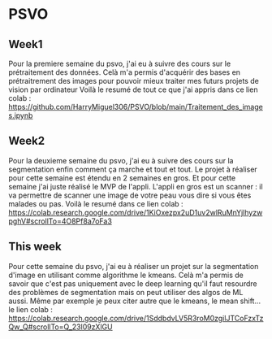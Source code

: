 # PSVO

## Week1

Pour la premiere semaine du psvo, j'ai eu à suivre des cours sur le prétraitement des données.
Celà m'a permis d'acquérir des bases en prétraitrement des images pour pouvoir mieux traiter mes futurs projets de vision par ordinateur
Voilà le resumé de tout ce que j'ai appris dans ce lien colab : https://github.com/HarryMiguel306/PSVO/blob/main/Traitement_des_images.ipynb

## Week2

Pour la deuxieme semaine du psvo, j'ai eu à suivre des cours sur la segmentation enfin comment ça marche et tout et tout. Le projet à réaliser pour cette semaine est étendu en 2 semaines en gros. Et pour cette semaine j'ai juste réalisé le MVP de l'appli. L'appli en gros est un scanner : il va permettre de scanner une image de votre peau vous dire si vous êtes malades ou pas. Voilà le resumé dans ce lien colab : https://colab.research.google.com/drive/1KiOxezpx2uD1uv2wlRuMnYjlhyzwpghV#scrollTo=4O8Pf8a7oFa3

## This week

Pour cette semaine du psvo, j'ai eu à réaliser un projet sur la segmentation d'image en utilisant comme algorithme le kmeans. Celà m'a permis de savoir que c'est pas uniquement avec le deep learning qu'il faut resourdre des problèmes de segmentation mais on peut utiliser des algos de ML aussi. Même par exemple je peux citer autre que le kmeans, le mean shift... le lien colab : https://colab.research.google.com/drive/1SddbdvLV5R3roM0zgilJTCoFzxTzQw_Q#scrollTo=Q_23l09zXlGU 
